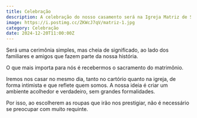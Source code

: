 ```yaml
---
title: Celebração
description: A celebração do nosso casamento será na Igreja Matriz de Santo Antônio, às 11:00 horas, na Rua Desembargador Barata, 61, Centro, em Curvelo.
image: https://i.postimg.cc/ZKWcJ7qV/matriz-1.jpg
category: Celebração
date: 2024-12-20T11:00:00Z
---
```


Será uma cerimônia simples, mas cheia de significado, ao lado dos familiares e amigos que fazem parte da nossa história.

O que mais importa para nós é recebermos o sacramento do matrimônio. 

Iremos nos casar no mesmo dia, tanto no cartório quanto na igreja, de forma intimista e que reflete quem somos. A nossa ideia é criar um ambiente acolhedor e verdadeiro, sem grandes formalidades. 

Por isso, ao escolherem as roupas que irão nos prestigiar, não é necessário se preocupar com muito requinte. 